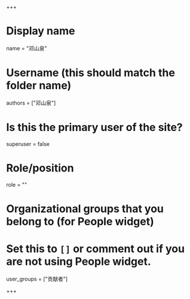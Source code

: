 +++
# Display name
name = "邓山泉"

# Username (this should match the folder name)
authors = ["邓山泉"]

# Is this the primary user of the site?
superuser = false

# Role/position
role = ""

# Organizational groups that you belong to (for People widget)
#   Set this to `[]` or comment out if you are not using People widget.
user_groups = ["贡献者"]

+++
